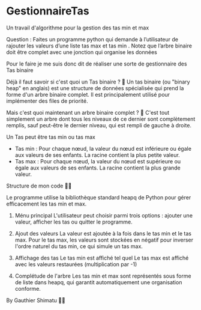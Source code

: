 # GestionnaireTas 
Un travail d'algorithme pour la gestion des tas min et max

Question : Faites un programme python qui demande à l’utilisateur de rajouter les valeurs d’une liste tas max et tas min . Notez que l’arbre binaire doit être complet avec une jonction qui organise les données 

Pour le faire je me suis donc dit de réaliser une sorte de gestionnaire des Tas binaire 

Déjà il faut savoir si c'est quoi un Tas binaire ? 🤔
Un tas binaire (ou "binary heap" en anglais) est une structure de données spécialisée qui prend la forme d'un arbre binaire complet. Il est principalement utilisé pour implémenter des files de priorité. 

Mais c'est quoi maintenant un arbre binaire complet ? 🤔
C'est tout simplement un arbre dont tous les niveaux de ce dernier sont complètement remplis, sauf peut-être le dernier niveau, qui est rempli de gauche à droite.

Un Tas peut être tas min ou tas max 
- Tas min : Pour chaque nœud, la valeur du nœud est inférieure ou égale aux valeurs de ses enfants. La racine contient la plus petite valeur.
- Tas max : Pour chaque nœud, la valeur du nœud est supérieure ou égale aux valeurs de ses enfants. La racine contient la plus grande valeur.

Structure de mon code 👨‍💻

Le programme utilise la bibliothèque standard heapq de Python pour gérer efficacement les tas min et max.

1. Ménu principal
   L'utilisateur peut choisir parmi trois options : ajouter une valeur, afficher les tas ou quitter le programme.
   
2. Ajout des valeurs
   La valeur est ajoutée à la fois dans le tas min et le tas max.
   Pour le tas max, les valeurs sont stockées en négatif pour inverser l'ordre naturel du tas min, ce qui simule un tas max.

3. Affichage des tas
   Le tas min est affiché tel quel
   Le tas max est affiché avec les valeurs restaurées (multiplication par -1)

4. Complétude de l'arbre
  Les tas min et max sont représentés sous forme de liste dans heapq, qui garantit automatiquement une organisation conforme.

By Gauthier Shimatu 👨‍💻
